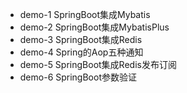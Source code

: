 - demo-1 SpringBoot集成Mybatis
- demo-2 SpringBoot集成MybatisPlus
- demo-3 SpringBoot集成Redis
- demo-4 Spring的Aop五种通知
- demo-5 SpringBoot集成Redis发布订阅
- demo-6 SpringBoot参数验证